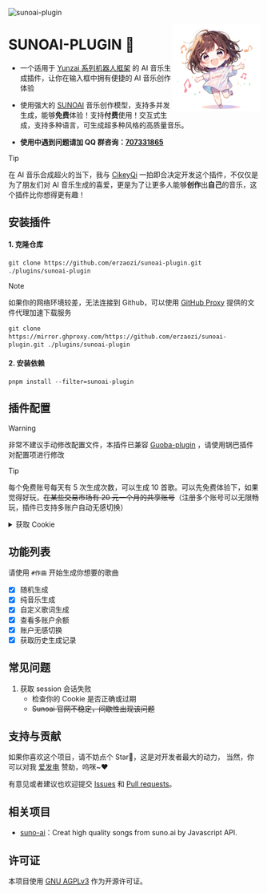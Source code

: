 ![sunoai-plugin](https://socialify.git.ci/erzaozi/sunoai-plugin/image?description=1&font=Raleway&forks=1&issues=1&language=1&name=1&owner=1&pattern=Circuit%20Board&pulls=1&stargazers=1&theme=Auto)

<img decoding="async" align=right src="resources/readme/girl.png" width="35%">

# SUNOAI-PLUGIN 🍮

- 一个适用于 [Yunzai 系列机器人框架](https://github.com/yhArcadia/Yunzai-Bot-plugins-index) 的 AI 音乐生成插件，让你在输入框中拥有便捷的 AI 音乐创作体验

- 使用强大的 [SUNOAI](https://suno.com) 音乐创作模型，支持多并发生成，能够**免费**体验！支持**付费**使用！交互式生成，支持多种语言，可生成超多种风格的高质量音乐。

- **使用中遇到问题请加 QQ 群咨询：[707331865](https://qm.qq.com/q/TXTIS9KhO2)**

> [!TIP]
> 在 AI 音乐合成超火的当下，我与 [CikeyQi](https://github.com/CikeyQi) 一拍即合决定开发这个插件，不仅仅是为了朋友们对 AI 音乐生成的喜爱，更是为了让更多人能够**创作**出**自己**的音乐，这个插件比你想得更有趣！

## 安装插件

#### 1. 克隆仓库

```
git clone https://github.com/erzaozi/sunoai-plugin.git ./plugins/sunoai-plugin
```

> [!NOTE]
> 如果你的网络环境较差，无法连接到 Github，可以使用 [GitHub Proxy](https://mirror.ghproxy.com/) 提供的文件代理加速下载服务
>
> ```
> git clone https://mirror.ghproxy.com/https://github.com/erzaozi/sunoai-plugin.git ./plugins/sunoai-plugin
> ```

#### 2. 安装依赖

```
pnpm install --filter=sunoai-plugin
```

## 插件配置

> [!WARNING]
> 非常不建议手动修改配置文件，本插件已兼容 [Guoba-plugin](https://github.com/guoba-yunzai/guoba-plugin) ，请使用锅巴插件对配置项进行修改

> [!TIP]
> 每个免费账号每天有 5 次生成次数，可以生成 10 首歌。可以先免费体验下，如果觉得好玩，~~在某些交易市场有 20 元一个月的共享账号~~（注册多个账号可以无限畅玩，插件已支持多账户自动无感切换）

<details> <summary>获取 Cookie</summary>

1. 打开 [SunoAI 官网](https://suno.com/) 并登录，F12 打开控制台，点击 `网络`
2. 请先刷新一遍网站，在筛选器中输入 `client?_clerk_js_version`，然后找到下面任意一个请求，复制 Cookie 即可

![1](https://github.com/erzaozi/sunoai-plugin/assets/61369914/78737289-c349-4553-8438-db5abb88aaf1)

</details>

## 功能列表

请使用 `#作曲` 开始生成你想要的歌曲

- [x] 随机生成
- [x] 纯音乐生成
- [x] 自定义歌词生成
- [x] 查看多账户余额
- [x] 账户无感切换
- [x] 获取历史生成记录

## 常见问题

1. 获取 session 会话失败
   - 检查你的 Cookie 是否正确或过期
   - ~~Sunoai 官网不稳定，间歇性出现该问题~~

## 支持与贡献

如果你喜欢这个项目，请不妨点个 Star🌟，这是对开发者最大的动力， 当然，你可以对我 [爱发电](https://afdian.net/a/sumoqi) 赞助，呜咪~❤️

有意见或者建议也欢迎提交 [Issues](https://github.com/erzaozi/sunoai-plugin/issues) 和 [Pull requests](https://github.com/erzaozi/sunoai-plugin/pulls)。

## 相关项目

- [suno-ai](https://github.com/hissincn/suno-ai)：Creat high quality songs from suno.ai by Javascript API.

## 许可证

本项目使用 [GNU AGPLv3](https://choosealicense.com/licenses/agpl-3.0/) 作为开源许可证。
